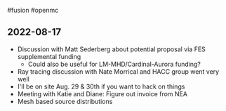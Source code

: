 #fusion #openmc

## 2022-08-17

  - Discussion with Matt Sederberg about potential proposal via FES supplemental funding
	  - Could also be useful for LM-MHD/Cardinal-Aurora funding?
  - Ray tracing discussion with Nate Morrical and HACC group went very well
  - I'll be on site Aug. 29 & 30th if you want to hack on things
- Meeting with Katie and Diane: Figure out invoice from NEA
- Mesh based source distributions